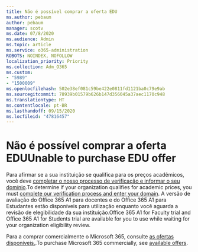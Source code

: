 ```yaml
---
title: Não é possível comprar a oferta EDU
ms.author: pebaum
author: pebaum
manager: scotv
ms.date: 07/8/2020
ms.audience: Admin
ms.topic: article
ms.service: o365-administration
ROBOTS: NOINDEX, NOFOLLOW
localization_priority: Priority
ms.collection: Adm_O365
ms.custom:
- "5989"
- "1500009"
ms.openlocfilehash: 502e38ef081c59be422e0811fd1121ba0c79e9ab
ms.sourcegitcommit: 78939b01579b626b147d356045a37aec1170c948
ms.translationtype: HT
ms.contentlocale: pt-BR
ms.lasthandoff: 09/15/2020
ms.locfileid: "47816457"
---
```

# <a name="unable-to-purchase-edu-offer"></a><span data-ttu-id="420bb-102">Não é possível comprar a oferta EDU</span><span class="sxs-lookup"><span data-stu-id="420bb-102">Unable to purchase EDU offer</span></span>

<span data-ttu-id="420bb-103">Para afirmar se a sua instituição se qualifica para os preços acadêmicos, você deve [completar o nosso processo de verificação e informar o seu domínio](https://admin.microsoft.com/Adminportal#/Domains/SOWizard).</span><span class="sxs-lookup"><span data-stu-id="420bb-103">To determine if your organization qualifies for academic prices, you must [complete our verification process and enter your domain](https://admin.microsoft.com/Adminportal#/Domains/SOWizard).</span></span> <span data-ttu-id="420bb-104">A versão de avaliação do Office 365 A1 para docentes e do Office 365 A1 para Estudantes estão disponíveis para utilização enquanto você aguarda a revisão de elegibilidade da sua instituição.</span><span class="sxs-lookup"><span data-stu-id="420bb-104">Office 365 A1 for Faculty trial and Office 365 A1 for Students trial are available for you to use while waiting for your organization eligibility review.</span></span>

<span data-ttu-id="420bb-105">Para a comprar comercialmente o Microsoft 365, consulte [as ofertas disponíveis.](https://go.microsoft.com/fwlink/p/?linkid=868433).</span><span class="sxs-lookup"><span data-stu-id="420bb-105">To purchase Microsoft 365 commercially, see [available offers](https://go.microsoft.com/fwlink/p/?linkid=868433).</span></span>